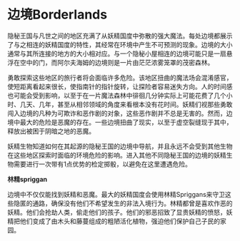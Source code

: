 # 边境Borderlands

隐秘王国与凡世之间的地区充满了从妖精国度中弥散的强大魔法。每处边境都展示了与之相连的妖精国度的特性，其经常在环境中产生不可预测的现象。边境的大小通常与其所连接的地方的大小相对应。与一个隐秘小屋相连的边境可能只是一扇悬浮在空中的门，而阿尔夫海姆的边境则是一片由茫茫浓雾笼罩的茂密森林。  

勇敢探索这些地区的旅行者将会面临许多危险。该地区扭曲的魔法场会混淆感官，使短距离看起来很长，使指南针的指针旋转，让探险者容易迷失方向。人的时间感也可能会受到影响，以至于在一片魔法森林中徘徊几分钟实际上可能花费了几个小时、几天、几年，甚至从相邻领域的角度来看根本没有花时间。妖精们视那些勇敢闯入边境的凡种为可欺诈和恶作剧的对象，这些恶作剧并不总是无害的。然而，边境中最大的危险是恶魔的存在。一些边境扭曲了现实，以至于虚空裂缝现于其中，释放出被困于阴暗之地的恶魔。  

妖精生物知道如何在其起源的隐秘王国的边境中导航，并且永远不会受到其他生物在这些地区探索时面临的环境危险的影响。进入其他不同隐秘王国的边境的妖精生物需要进行一次带有1点优势的检定掷骰，以避免在这里遭遇危险。

**林精spriggan**

边境中不仅仅能找到妖精和恶魔。最大的妖精国度会使用林精Spriggans来守卫这些隐匿的通路，确保没有他们不希望发生的非法入境行为。林精都曾是喜欢作恶的妖精。他们会抢劫人类，偷走他们的孩子。他们的邪恶招致了显贵妖精的愤怒，妖精把他们变成了由木头和藤蔓组成的粗陋活化植物，强迫他们保护自己子民的家园。
